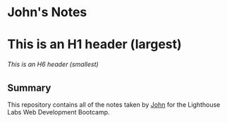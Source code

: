 # John's Notes

# This is an H1 header (largest)
###### This is an H6 header (smallest)

## Summary 

This repository contains all of the notes taken by [John](https://github.com/kimjon0509) for the Lighthouse Labs Web Development Bootcamp.

